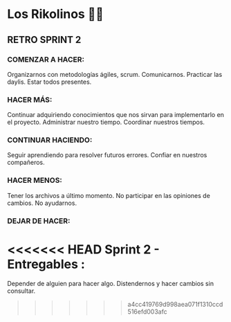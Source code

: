 # Los Rikolinos 👨‍🍳


 
## RETRO SPRINT 2


### COMENZAR A HACER:

 Organizarnos con metodologías ágiles, scrum.
 Comunicarnos.
 Practicar las daylis.
 Estar todos presentes.

### HACER MÁS:

 Continuar adquiriendo conocimientos que nos sirvan para implementarlo en el proyecto.
 Administrar nuestro tiempo.
 Coordinar nuestros tiempos.

### CONTINUAR HACIENDO:

 Seguir aprendiendo para resolver futuros errores.
 Confiar en nuestros compañeros.

### HACER MENOS:

 Tener los archivos a último momento.
 No participar en las opiniones de cambios.
 No ayudarnos.

### DEJAR DE HACER:

<<<<<<< HEAD
Sprint 2 - Entregables : 
=======
 Depender de alguien para hacer algo.
 Distendernos y hacer cambios sin consultar.
   
>>>>>>> a4cc419769d998aea071f1310ccd516efd003afc

